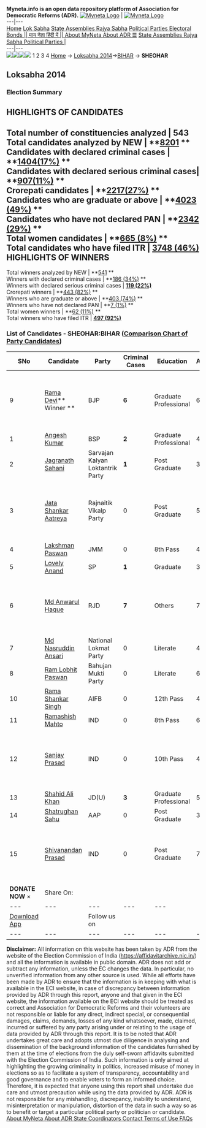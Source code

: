 **Myneta.info is an open data repository platform of Association for Democratic Reforms (ADR).**
[![Myneta Logo](https://www.myneta.info/lib/img/myneta-logo.png)](https://www.myneta.info/) | [![Myneta Logo](https://www.myneta.info/lib/img/adr-logo.png)](https://adrindia.org)  
---|---  
[Home](https://www.myneta.info/) [Lok Sabha](https://www.myneta.info/#ls "Lok Sabha") [ State Assemblies ](https://www.myneta.info/#sa "State Assemblies") [Rajya Sabha](https://www.myneta.info/#rs "Rajya Sabha") [Political Parties ](https://www.myneta.info/party "Political Parties") [ Electoral Bonds ](https://www.myneta.info/electoral_bonds "Electoral Bonds") [ || माय नेता हिंदी में || ](https://translate.google.co.in/translate?prev=hp&hl=en&js=y&u=www.myneta.info&sl=en&tl=hi&history_state0=) [ About MyNeta ](https://adrindia.org/content/about-myneta) [ About ADR ](https://adrindia.org/about-adr/who-we-are) [☰](javascript:void\(0\))
[ State Assemblies ](https://www.myneta.info/#sa "State Assemblies") [ Rajya Sabha ](https://www.myneta.info/#rs "Rajya Sabha") [ Political Parties ](https://www.myneta.info/party "Political Parties")
|   
---|---  
![](https://www.myneta.info/lib/img/banner/banner-1.png)![](https://www.myneta.info/lib/img/banner/banner-2.png)![](https://www.myneta.info/lib/img/banner/banner-3.png)![](https://www.myneta.info/lib/img/banner/banner-4.png)
1  2  3  4 
[Home](https://www.myneta.info/) → [Loksabha 2014](https://www.myneta.info/ls2014/)→[BIHAR](https://www.myneta.info/ls2014/index.php?action=show_constituencies&state_id=4) → **SHEOHAR**
### 
## Loksabha 2014
###  Election Summary 
HIGHLIGHTS OF CANDIDATES  
---  
Total number of constituencies analyzed |  543   
Total candidates analyzed by NEW | **[8201](https://www.myneta.info/ls2014/index.php?action=summary&subAction=candidates_analyzed&sort=candidate#summary) **  
Candidates with declared criminal cases | **[1404(17%)](https://www.myneta.info/ls2014/index.php?action=summary&subAction=crime&sort=candidate#summary) **  
Candidates with declared serious criminal cases| **[907(11%)](https://www.myneta.info/ls2014/index.php?action=summary&subAction=serious_crime&sort=candidate#summary) **  
Crorepati candidates | **[2217(27%)](https://www.myneta.info/ls2014/index.php?action=summary&subAction=crorepati&sort=candidate#summary) **  
Candidates who are graduate or above | **[4023 (49%)](https://www.myneta.info/ls2014/index.php?action=summary&subAction=education&sort=candidate#summary) **  
Candidates who have not declared PAN | **[2342 (29%)](https://www.myneta.info/ls2014/index.php?action=summary&subAction=without_pan&sort=candidate#summary) **  
Total women candidates | **[665 (8%)](https://www.myneta.info/ls2014/index.php?action=summary&subAction=women_candidate&sort=candidate#summary) **  
Total candidates who have filed ITR | [**3748 (46%)**](https://www.myneta.info/ls2014/index.php?action=summary&subAction=filed_itr&sort=candidate#summary)  
HIGHLIGHTS OF WINNERS  
---  
Total winners analyzed by NEW | **[541](https://www.myneta.info/ls2014/index.php?action=summary&subAction=winner_analyzed&sort=candidate#summary) **  
Winners with declared criminal cases | **[186 (34%)](https://www.myneta.info/ls2014/index.php?action=summary&subAction=winner_crime&sort=candidate#summary) **  
Winners with declared serious criminal cases | **[119 (22%)](https://www.myneta.info/ls2014/index.php?action=summary&subAction=winner_serious_crime&sort=candidate#summary)**  
Crorepati winners | **[443 (82%)](https://www.myneta.info/ls2014/index.php?action=summary&subAction=winner_crorepati&sort=candidate#summary) **  
Winners who are graduate or above | **[403 (74%)](https://www.myneta.info/ls2014/index.php?action=summary&subAction=winner_education&sort=candidate#summary) **  
Winners who have not declared PAN | **[7 (1%)](https://www.myneta.info/ls2014/index.php?action=summary&subAction=winner_without_pan&sort=candidate#summary) **  
Total women winners | **[62 (11%)](https://www.myneta.info/ls2014/index.php?action=summary&subAction=winner_women&sort=candidate#summary) **  
Total winners who have filed ITR | [**497 (92%)**](https://www.myneta.info/ls2014/index.php?action=summary&subAction=winner_filed_itr&sort=candidate#summary)  
### List of Candidates - SHEOHAR:BIHAR ([Comparison Chart of Party Candidates](https://www.myneta.info/ls2014/comparisonchart.php?constituency_id=176))
SNo | Candidate| Party| Criminal Cases| Education| Age| Total Assets| Liabilities  
---|---|---|---|---|---|---|---  
9  | [Rama Devi](https://www.myneta.info/ls2014/candidate.php?candidate_id=8144)** Winner ** | BJP | **6** | Graduate Professional| 65 | ![](https://myneta.info/image_v2.php?myneta_folder=ls2014&candidate_id=8144&col=ta) | ![](https://myneta.info/image_v2.php?myneta_folder=ls2014&candidate_id=8144&col=lia)  
1  | [Angesh Kumar](https://www.myneta.info/ls2014/candidate.php?candidate_id=8147) | BSP | **2** | Graduate Professional| 43 | Rs 17,94,40,000 ~ 17 Crore+ | Rs 57,50,000 ~ 57 Lacs+  
2  | [Jagranath Sahani](https://www.myneta.info/ls2014/candidate.php?candidate_id=8823) | Sarvajan Kalyan Loktantrik Party | **1** | Post Graduate| 31 | Rs 24,62,500 ~ 24 Lacs+ | Rs 0 ~   
3  | [Jata Shankar Aatreya](https://www.myneta.info/ls2014/candidate.php?candidate_id=8818) | Rajnaitik Vikalp Party | 0 | Post Graduate| 51 | ![](https://myneta.info/image_v2.php?myneta_folder=ls2014&candidate_id=8818&col=ta) | ![](https://myneta.info/image_v2.php?myneta_folder=ls2014&candidate_id=8818&col=lia)  
4  | [Lakshman Paswan](https://www.myneta.info/ls2014/candidate.php?candidate_id=8825) | JMM | 0 | 8th Pass| 47 | Rs 2,37,345 ~ 2 Lacs+ | Rs 0 ~   
5  | [Lovely Anand](https://www.myneta.info/ls2014/candidate.php?candidate_id=8826) | SP | **1** | Graduate| 39 | Rs 1,28,04,755 ~ 1 Crore+ | Rs 0 ~   
6  | [Md Anwarul Haque](https://www.myneta.info/ls2014/candidate.php?candidate_id=8323) | RJD | **7** | Others| 70 | ![](https://myneta.info/image_v2.php?myneta_folder=ls2014&candidate_id=8323&col=ta) | ![](https://myneta.info/image_v2.php?myneta_folder=ls2014&candidate_id=8323&col=lia)  
7  | [Md Nasruddin Ansari](https://www.myneta.info/ls2014/candidate.php?candidate_id=8822) | National Lokmat Party | 0 | Literate| 41 | Rs 1,84,000 ~ 1 Lacs+ | Rs 0 ~   
8  | [Ram Lobhit Paswan](https://www.myneta.info/ls2014/candidate.php?candidate_id=8819) | Bahujan Mukti Party | 0 | Literate| 67 | Rs 17,90,554 ~ 17 Lacs+ | Rs 0 ~   
10  | [Rama Shankar Singh](https://www.myneta.info/ls2014/candidate.php?candidate_id=8820) | AIFB | 0 | 12th Pass| 40 | Rs 30,12,000 ~ 30 Lacs+ | Rs 10,00,000 ~ 10 Lacs+  
11  | [Ramashish Mahto](https://www.myneta.info/ls2014/candidate.php?candidate_id=8828) | IND | 0 | 8th Pass| 69 | Rs 41,34,220 ~ 41 Lacs+ | Rs 0 ~   
12  | [Sanjay Prasad](https://www.myneta.info/ls2014/candidate.php?candidate_id=8145) | IND | 0 | 10th Pass| 43 | ![](https://myneta.info/image_v2.php?myneta_folder=ls2014&candidate_id=8145&col=ta) | ![](https://myneta.info/image_v2.php?myneta_folder=ls2014&candidate_id=8145&col=lia)  
13  | [Shahid Ali Khan](https://www.myneta.info/ls2014/candidate.php?candidate_id=8324) | JD(U) | **3** | Graduate Professional| 54 | Rs 4,74,46,000 ~ 4 Crore+ | Rs 29,85,065 ~ 29 Lacs+  
14  | [Shatrughan Sahu](https://www.myneta.info/ls2014/candidate.php?candidate_id=8148) | AAP | 0 | Post Graduate| 38 | Rs 22,04,235 ~ 22 Lacs+ | Rs 0 ~   
15  | [Shivanandan Prasad](https://www.myneta.info/ls2014/candidate.php?candidate_id=8821) | IND | 0 | Post Graduate| 70 | ![](https://myneta.info/image_v2.php?myneta_folder=ls2014&candidate_id=8821&col=ta) | ![](https://myneta.info/image_v2.php?myneta_folder=ls2014&candidate_id=8821&col=lia)  
|  **DONATE NOW** × |  Share On:  | [](https://api.whatsapp.com/send?text=https%3A%2F%2Fmyneta.info%2Fpunjab2022%2Findex.php%3Faction%3Dshow_constituencies%26state_id%3D19) | [](https://www.facebook.com/sharer/sharer.php?u=https%3A%2F%2Fmyneta.info%2Fpunjab2022%2Findex.php%3Faction%3Dshow_constituencies%26state_id%3D19) | [](https://twitter.com/share?url=https%3A%2F%2Fmyneta.info%2Fpunjab2022%2Findex.php%3Faction%3Dshow_constituencies%26state_id%3D19)  
---|---|---|---|---  
| [ Download App ](https://play.google.com/store/apps/details?id=com.webrosoft.myneta1&pcampaignid=pcampaignidMKT-Other-global-all-co-prtnr-py-PartBadge-Mar2515-1) | [](https://play.google.com/store/apps/details?id=com.webrosoft.myneta1&pcampaignid=pcampaignidMKT-Other-global-all-co-prtnr-py-PartBadge-Mar2515-1) |  Follow us on  | [](https://www.facebook.com/adrindia.org/) | [](https://twitter.com/adrspeaks) | [](https://groups.google.com/g/national-election-watch?hl=en&pli=1) | [](https://www.instagram.com/adrspeaks/) | [](https://www.youtube.com/user/adrspeaks) | [](https://sharechat.com/profile/adrspeaks)  
---|---|---|---|---|---|---|---|---  
**Disclaimer:** All information on this website has been taken by ADR from the website of the Election Commission of India (https://affidavitarchive.nic.in/) and all the information is available in public domain. ADR does not add or subtract any information, unless the EC changes the data. In particular, no unverified information from any other source is used. While all efforts have been made by ADR to ensure that the information is in keeping with what is available in the ECI website, in case of discrepancy between information provided by ADR through this report, anyone and that given in the ECI website, the information available on the ECI website should be treated as correct and Association for Democratic Reforms and their volunteers are not responsible or liable for any direct, indirect special, or consequential damages, claims, demands, losses of any kind whatsoever, made, claimed, incurred or suffered by any party arising under or relating to the usage of data provided by ADR through this report. It is to be noted that ADR undertakes great care and adopts utmost due diligence in analysing and dissemination of the background information of the candidates furnished by them at the time of elections from the duly self-sworn affidavits submitted with the Election Commission of India. Such information is only aimed at highlighting the growing criminality in politics, increased misuse of money in elections so as to facilitate a system of transparency, accountability and good governance and to enable voters to form an informed choice. Therefore, it is expected that anyone using this report shall undertake due care and utmost precaution while using the data provided by ADR. ADR is not responsible for any mishandling, discrepancy, inability to understand, misinterpretation or manipulation, distortion of the data in such a way so as to benefit or target a particular political party or politician or candidate. 
[ About MyNeta ](https://adrindia.org/content/about-myneta) [ About ADR ](https://adrindia.org/about-adr/who-we-are) [ State Coordinators ](https://adrindia.org/about-adr/state-coordinators) [ Contact ](https://adrindia.org/contact-us) [ Terms of Use ](https://adrindia.org/content/adr-terms-use) [ FAQs ](https://adrindia.org/content/faqs)
